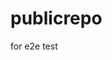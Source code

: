 # publicrepo
for e2e test















































































































































































































































































































































































































































































































































































































































































































































































































































































































































































































































































































































































































































































































































































































































































































































